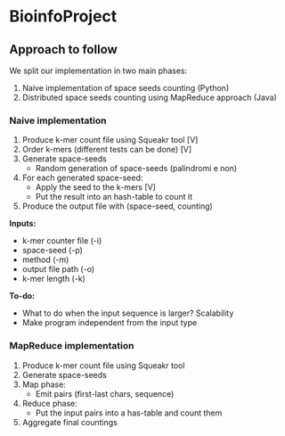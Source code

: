 # BioinfoProject

## Approach to follow
We split our implementation in two main phases:
1. Naive implementation of space seeds counting (Python)
2. Distributed space seeds counting using MapReduce approach (Java)

### Naive implementation
1. Produce k-mer count file using Squeakr tool [V]
2. Order k-mers (different tests can be done) [V]
3. Generate space-seeds
   - Random generation of space-seeds (palindromi e non)
4. For each generated space-seed:
   - Apply the seed to the k-mers [V]
   - Put the result into an hash-table to count it
5. Produce the output file with (space-seed, counting)

**Inputs:**
- k-mer counter file (-i)
- space-seed (-p)
- method (-m)
- output file path (-o)
- k-mer length (-k)

**To-do:**
- What to do when the input sequence is larger? Scalability
- Make program independent from the input type

### MapReduce implementation
1. Produce k-mer count file using Squeakr tool
2. Generate space-seeds
3. Map phase:
   - Emit pairs (first-last chars, sequence)
4. Reduce phase:
   - Put the input pairs into a has-table and count them
5. Aggregate final countings